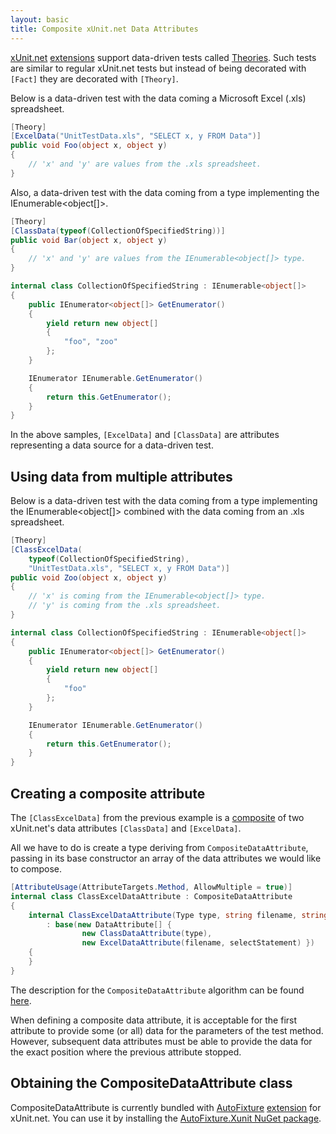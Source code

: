 ```yaml
---
layout: basic
title: Composite xUnit.net Data Attributes
---
```


[xUnit.net](http://xunit.codeplex.com/) [extensions](http://nuget.org/packages/xunit.extensions) support data-driven tests called [Theories](http://xunit.codeplex.com/wikipage?title=Comparisons#note4). Such tests are similar to regular xUnit.net tests but instead of being decorated with `[Fact]` they are decorated with `[Theory]`.

Below is a data-driven test with the data coming a Microsoft Excel (.xls) spreadsheet.

``` csharp
[Theory]
[ExcelData("UnitTestData.xls", "SELECT x, y FROM Data")]
public void Foo(object x, object y)
{
	// 'x' and 'y' are values from the .xls spreadsheet.
}
```

Also, a data-driven test with the data coming from a type implementing the IEnumerable<object[]>.

``` csharp
[Theory]
[ClassData(typeof(CollectionOfSpecifiedString))]
public void Bar(object x, object y)
{
	// 'x' and 'y' are values from the IEnumerable<object[]> type.
}

internal class CollectionOfSpecifiedString : IEnumerable<object[]>
{
    public IEnumerator<object[]> GetEnumerator()
    {
        yield return new object[]
        {
            "foo", "zoo"
        };
    }

    IEnumerator IEnumerable.GetEnumerator()
    {
        return this.GetEnumerator();
    }
}
```

In the above samples, `[ExcelData]` and `[ClassData]` are attributes representing a data source for a data-driven test.

## Using data from multiple attributes

Below is a data-driven test with the data coming from a type implementing the IEnumerable<object[]> combined with the data coming from an .xls spreadsheet.

``` csharp
[Theory]
[ClassExcelData(
    typeof(CollectionOfSpecifiedString),
    "UnitTestData.xls", "SELECT x, y FROM Data")]
public void Zoo(object x, object y)
{
	// 'x' is coming from the IEnumerable<object[]> type.
	// 'y' is coming from the .xls spreadsheet.
}

internal class CollectionOfSpecifiedString : IEnumerable<object[]>
{
    public IEnumerator<object[]> GetEnumerator()
    {
        yield return new object[]
        {
            "foo"
        };
    }

    IEnumerator IEnumerable.GetEnumerator()
    {
        return this.GetEnumerator();
    }
}
```

## Creating a composite attribute

The `[ClassExcelData]` from the previous example is a [composite](http://en.wikipedia.org/wiki/Composite_pattern) of two xUnit.net's data attributes `[ClassData]` and `[ExcelData]`.

All we have to do is create a type deriving from `CompositeDataAttribute`, passing in its base constructor an array of the data attributes we would like to compose.

``` csharp
[AttributeUsage(AttributeTargets.Method, AllowMultiple = true)]
internal class ClassExcelDataAttribute : CompositeDataAttribute
{
    internal ClassExcelDataAttribute(Type type, string filename, string selectStatement)
        : base(new DataAttribute[] {
                new ClassDataAttribute(type),
                new ExcelDataAttribute(filename, selectStatement) })
    {
    }
}
```

The description for the `CompositeDataAttribute` algorithm can be found [here](http://nikosbaxevanis.com/2011/08/25/combining-data-theories-in-autofixture-xunit-extension/).

<p class="message">When defining a composite data attribute, it is acceptable for the first attribute to provide some (or all) data for the parameters of the test method. However, subsequent data attributes must be able to provide the data for the exact position where the previous attribute stopped.</p>

## Obtaining the CompositeDataAttribute class

CompositeDataAttribute is currently bundled with [AutoFixture](https://github.com/AutoFixture/AutoFixture) [extension](http://feed.nuget.org/packages/AutoFixture.Xunit) for xUnit.net. You can use it by installing the [AutoFixture.Xunit NuGet package](http://feed.nuget.org/packages/AutoFixture.Xunit).
